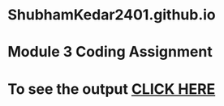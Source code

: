 # ShubhamKedar2401.github.io
# Module 3 Coding Assignment

# To see the output [CLICK HERE](https://shubhamkedar2401.github.io/module3/index.html)

